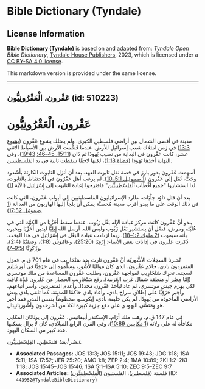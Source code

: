 # Bible Dictionary (Tyndale)

## License Information

**Bible Dictionary (Tyndale)** is based on and adapted from: _Tyndale Open Bible Dictionary_, [Tyndale House Publishers](https://tyndaleopenresources.com/), 2023, which is licensed under a [CC BY-SA 4.0 license](https://creativecommons.org/licenses/by-sa/4.0/legalcode.en).

This markdown version is provided under the same license.



--------------------------------

## عَقْرون، الْعَقْرُونِيُّون (id: 510223)

عَقْرون، الْعَقْرُونِيُّون
==========================

 مدينة في أقصى الشمال بين أراضي فلسطين الكبرى. ولم يمتلك يشوع عَقْرون ([يشوع 13:3](https://ref.ly/Josh13:3)) في زمن امتلاك شعب إسرائيل للأرض. عندما قُسِّمت الأرض بين الأسباط الاثني عشر، كانت عَقْرون في البداية من نصيب يَهوذَا ثم دَان ([15:11، 45–46؛](https://ref.ly/Josh15:11,Josh15:45-Josh15:46) [19:43](https://ref.ly/Josh19:43)). وفي النهاية أخذها يَهوذَا ([قضاة 1:18](https://ref.ly/Judg1:18))، لكنها لاحقًا سقطت ثانية في يد الفلسطينيين.

أسهمت عَقْرون بدور بارز في قصة نقل تابوت العهد. بعد أن أنزل التابوت الكارثة بأَشْدود وجَتَّ، نُقل إلى عَقْرون ([1 صموئيل 5:1–10](https://ref.ly/1Sam5:1-1Sam5:10)). لم يرغب أهل عَقْرُون في الاحتفاظ بالتابوت، لذا استشاروا "جَمِيع أَقْطَاب ٱلْفِلِسْطِينِيِّين" فاقترحوا إعادة التابوت إلى إِسْرَائِيل (الآية [11](https://ref.ly/1Sam5:11)).

بعد أن قتل دَاوُد جلْيَات، طارد الإسرائيليون الفلسطينيين إلى أبواب عَقْرون، التي كانت في ذلك الوقت على ما يبدو أقرب مدينة مُحصنَّة يمكن أن يلجأ إليها الهاربون من العدالة ([1 صموئيل 17:52](https://ref.ly/1Sam17:52)).

يبدو أنَّ عَقْرون كانت مركز عبادة الإله بَعْل زَبُوب. عندما سقط أَخَزْيَا من الكوَّة التي في عُليَّته ومرض، فضَّل أن يستشير بَعْل زَبُوب وليس الله. أرسل الله إِيلِيَّا ليدين أَخَزْيَا ويخبره بأنه سيموت ([2 ملوك 1:2–18](https://ref.ly/2Kgs1:2-2Kgs1:18)). ربما ازدادت عبادة البَعْل في إِسْرَائِيل في هذا الوقت. ذُكرت عَقْرون في إدانات بعض الأنبياء: إِرْمِيَا ([25:20](https://ref.ly/Jer25:20))، وعَامُوس ([1:8](https://ref.ly/Amos1:8))، وصَفَنْيَا ([2:4](https://ref.ly/Zeph2:4))، وزَكَرِيَّا ([9:5–7](https://ref.ly/Zech9:5-Zech9:7)).

تُخبرنا السجلات الأشُّوريّة أنَّ عَقْرون ثارت ضد سَنْحَارِيب في عام 701 ق.م. فعزل المتمردون بادي، حاكم عَقْرون، الذي كان مواليًا لأَشُّور، وسلَّموه إلى حَزَقِيَّا في أورشَلِيم لسجنه. تحرك سَنْحَارِيب لمواجهة عَقْرون، وطلبت عَقْرون المساعدة من ملك موتسري (إمّا مِصْر أو منطقة شمال غرب العَرَبية). رفع سَنْحَارِيب الحصار عن عَقْرون مُدّة كافية لكي يهزم جيش موتسري، ثم عاد ليأخذ عَقْرون مجددًا. وأعدم المتمردين، وأسر أتباعهم، وأجبر حَزَقِيَّا على إطلاق سراح بادي، وأعاد بادي حاكمًا للمدينة. كما تلقى بادي بعض الأراضي المأخوذة من يَهوذَا. لم يكن خليفة بادي، إيكوسو، محظوظًا بنفس القدر. فقد أُجبر هو ومَنَسَّى اليهودي على دفع جزية كبيرة لكلا من أسَرحَدون وأشُّوربَانيِبَال.

في عام 147 ق.م، وهب ملك أَرَام، الإسكندر أبيفانيس، عَقْرون إلى يونَاثَان المكابي مكافأة له على ولائه ([1 مكابيين 10:89](https://ref.ly/1Macc10:89)). وفي القرن الرابع الميلادي، كان لا يزال يسكنها عدد كبير من السكان اليهود.

*انظر أيضا* فلسْطِينِ، الفِلِسْطِينِيُّون.

* **Associated Passages:** JOS 13:3; JOS 15:11; JOS 19:43; JDG 1:18; 1SA 5:11; 1SA 17:52; JER 25:20; AMO 1:8; ZEP 2:4; 1MA 10:89; 2KI 1:2–2KI 1:18; JOS 15:45–JOS 15:46; 1SA 5:1–1SA 5:10; ZEC 9:5–ZEC 9:7
* **Associated Articles:** فلستة (فِلسطين)، الفلستيون (الْفِلِسْطِينِيِّون) (ID: `443952@TyndaleBibleDictionary`)

